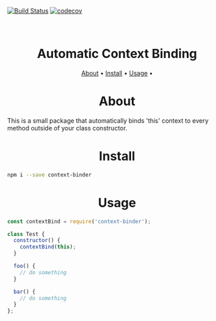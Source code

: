 [![Build Status](https://travis-ci.com/BalenD/AutoBinder.svg?branch=master)](https://travis-ci.com/BalenD/AutoBinder)
[![codecov](https://codecov.io/gh/BalenD/AutoBinder/branch/master/graph/badge.svg)](https://codecov.io/gh/BalenD/AutoBinder)

<h1 align="center">
  <br>
  Automatic Context Binding
  <br>
</h1>

<p align="center">
  <a href="#about">About</a> •
  <a href="#install">Install</a> •
  <a href="#usage">Usage</a> •
</p>

<h1 align="center" id="#about">About</h1>
This is a small package that automatically binds 'this' context to every method outside of your class constructor.
<h1 align="center" id="#install">Install</h1>

```bash
npm i --save context-binder
```

<h1 align="center" id="#usage">Usage</h1>

```javascript
const contextBind = require('context-binder');

class Test {
  constructor() {
    contextBind(this);
  }

  foo() {
    // do something
  }

  bar() {
    // do something
  }
};
```
